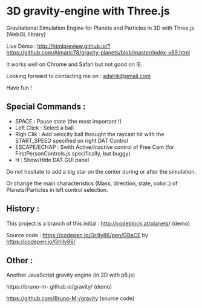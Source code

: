 # 3D gravity-engine with Three.js

Gravitational Simulation Engine for Planets and Particles in 3D with Three.js (WebGL library)

Live Démo : http://htmlpreview.github.io/?https://github.com/Almaric78/gravity-planets/blob/master/index-v69.html

It works well on Chrome and Safari but not good on IE.

Looking forward to contacting me on : adalrik@gmail.com 

Have fun ! 

## Special Commands : 
- SPACE : Pause state (the most important !)
- Left Click : Select a ball
- Righ Clik : Add velocity ball throught the raycast hit with the START_SPEED specified on right DAT Control
- ESCAPE/ECHAP : Swith Active/Inactive control of Free Cam (for FirstPersonControls.js specifically, but buggy)
- H : Show/Hide DAT GUI panel

Do not hesitate to add a big star on the center during or after the simulation. 

Or change the main characteristics (Mass, direction, state, color..) of Planets/Particles in left control selection. 

## History : 

This project is a branch of this initial : http://codeblock.at/planets/ (demo)

Source code : https://codepen.io/Grilly86/pen/GBaCE by https://codepen.io/Grilly86/

## Other :

Another JavaScript gravity engine (in 2D with p5.js) 

https://bruno-m-.github.io/gravity/ (demo)

https://github.com/Bruno-M-/gravity (source code)
